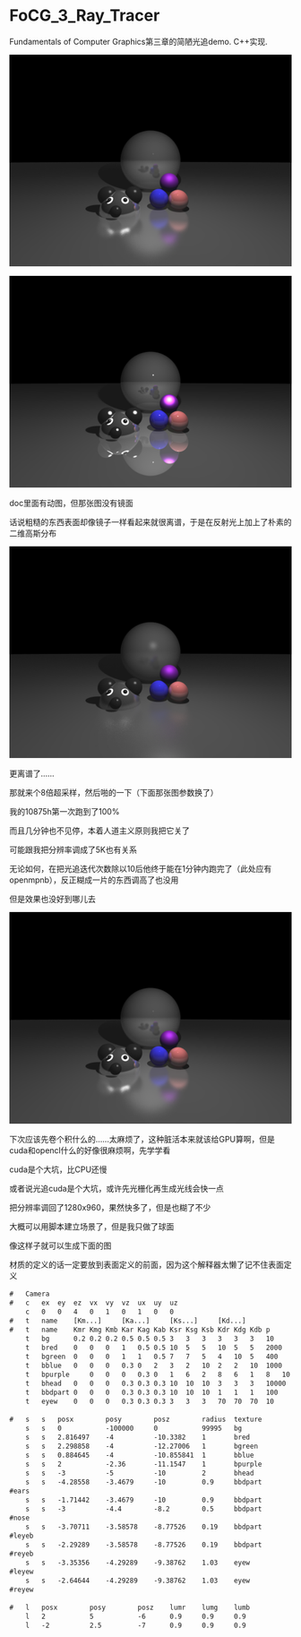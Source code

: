 # FoCG_3_Ray_Tracer
Fundamentals of Computer Graphics第三章的简陋光追demo. C++实现.

![screenshot3](doc/screenshot3.png)

![output](doc/output.png)

doc里面有动图，但那张图没有镜面

话说粗糙的东西表面却像镜子一样看起来就很离谱，于是在反射光上加上了朴素的二维高斯分布

![sss0](doc/sss0.png)

更离谱了……

那就来个8倍超采样，然后啪的一下（下面那张图参数换了）

我的10875h第一次跑到了100%

而且几分钟也不见停，本着人道主义原则我把它关了

可能跟我把分辨率调成了5K也有关系

无论如何，在把光追迭代次数除以10后他终于能在1分钟内跑完了（此处应有openmpnb），反正糊成一片的东西调高了也没用

但是效果也没好到哪儿去

![sss](doc/screenshot3.png)

下次应该先卷个积什么的……太麻烦了，这种脏活本来就该给GPU算啊，但是cuda和opencl什么的好像很麻烦啊，先学学看

cuda是个大坑，比CPU还慢

或者说光追cuda是个大坑，或许先光栅化再生成光线会快一点

把分辨率调回了1280x960，果然快多了，但是也糊了不少

大概可以用脚本建立场景了，但是我只做了球面

像这样子就可以生成下面的图

材质的定义的话一定要放到表面定义的前面，因为这个解释器太懒了记不住表面定义

```
#	Camera
#	c	ex	ey	ez	vx	vy	vz	ux	uy	uz
	c	0	0	4	0	1	0	1	0	0
#	t	name	[Km...]		[Ka...]		[Ks...]		[Kd...]
#	t	name	Kmr	Kmg	Kmb	Kar	Kag	Kab	Ksr	Ksg	Ksb	Kdr	Kdg	Kdb	p
	t	bg		0.2	0.2	0.2	0.5	0.5	0.5	3	3	3	3	3	3	10
	t	bred	0	0	0	1	0.5	0.5	10	5	5	10	5	5	2000
	t	bgreen	0	0	0	1	1	0.5	7	7	5	4	10	5	400
	t	bblue	0	0	0	0.3	0	2	3	2	10	2	2	10	1000
	t	bpurple		0	0	0	0.3	0	1	6	2	8	6	1	8	10
	t	bhead	0	0	0	0.3	0.3	0.3	10	10	10	3	3	3	10000
	t	bbdpart	0	0	0	0.3	0.3	0.3	10	10	10	1	1	1	100
	t	eyew	0	0	0	0.3	0.3	0.3	3	3	3	70	70	70	10

#	s	s	posx		posy		posz		radius	texture
	s	s	0			-100000		0			99995	bg
	s	s	2.816497	-4			-10.3382	1		bred
	s	s	2.298858	-4			-12.27006	1		bgreen
	s	s	0.884645	-4			-10.855841	1		bblue
	s	s	2			-2.36		-11.1547	1		bpurple
	s	s	-3			-5			-10			2		bhead
	s	s	-4.28558	-3.4679		-10			0.9		bbdpart		#ears
	s	s	-1.71442	-3.4679		-10			0.9		bbdpart
	s	s	-3			-4.4		-8.2		0.5		bbdpart		#nose
	s	s	-3.70711	-3.58578	-8.77526	0.19	bbdpart		#leyeb
	s	s	-2.29289	-3.58578	-8.77526	0.19	bbdpart		#reyeb
	s	s	-3.35356	-4.29289	-9.38762	1.03	eyew		#leyew
	s	s	-2.64644	-4.29289	-9.38762	1.03	eyew		#reyew
	
#	l	posx		posy		posz	lumr	lumg	lumb
	l	2			5			-6		0.9		0.9		0.9
	l	-2			2.5			-7		0.9		0.9		0.9
```

